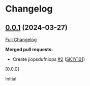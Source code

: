 # Changelog

## [0.0.1](https://github.com/SK1Y101/test/tree/0.0.1) (2024-03-27)

[Full Changelog](https://github.com/SK1Y101/test/compare/759278b8143e0ccea99aefb113e06788a4977368...0.0.1)

**Merged pull requests:**

- Create jiopsdufniops [\#2](https://github.com/SK1Y101/test/pull/2) ([SK1Y101](https://github.com/SK1Y101))




[0.0.0]

Initial
